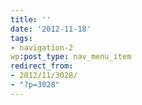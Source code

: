 ```yaml
---
title: ''
date: '2012-11-18'
tags:
- navigation-2
wp:post_type: nav_menu_item
redirect_from:
- 2012/11/3028/
- "?p=3028"
---
```


